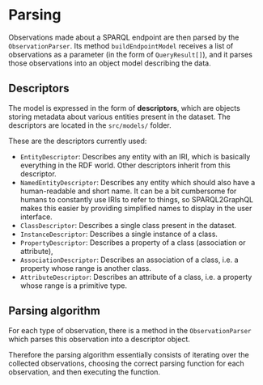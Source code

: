 # Parsing

Observations made about a SPARQL endpoint are then parsed by
the `ObservationParser`. Its method `buildEndpointModel` receives
a list of observations as a parameter (in the form of `QueryResult[]`),
and it parses those observations into an object model describing
the data.

## Descriptors

The model is expressed in the form of **descriptors**, which are objects
storing metadata about various entities present in the dataset.
The descriptors are located in the `src/models/` folder.

These are the descriptors currently used:

- `EntityDescriptor`: Describes any entity with an IRI, which is basically
everything in the RDF world. Other descriptors inherit from this descriptor.
- `NamedEntityDescriptor`: Describes any entity which should also have
a human-readable and short name. It can be a bit cumbersome for humans
to constantly use IRIs to refer to things, so SPARQL2GraphQL makes this
easier by providing simplified names to display in the user interface.
- `ClassDescriptor`: Describes a single class present in the dataset.
- `InstanceDescriptor`: Describes a single instance of a class.
- `PropertyDescriptor`: Describes a property of a class (association
or attribute),
- `AssociationDescriptor`: Describes an association of a class, i.e.
a property whose range is another class.
- `AttributeDescriptor`: Describes an attribute of a class, i.e.
a property whose range is a primitive type.

## Parsing algorithm

For each type of observation, there is a method in the `ObservationParser`
which parses this observation into a descriptor object.

Therefore the parsing algorithm essentially consists of iterating
over the collected observations, choosing the correct parsing
function for each observation, and then executing the function.
